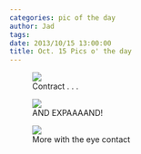 ```yaml
---
categories: pic of the day
author: Jad
tags: 
date: 2013/10/15 13:00:00
title: Oct. 15 Pics o' the day 
---
```


<figure>
<img src="/img/2013/10/15/img_4552_medium.jpg" />
<figcaption>Contract . . .</figcaption>
</figure>

<figure>
<img src="/img/2013/10/15/img_4557_medium.jpg" />
<figcaption>AND EXPAAAAND!</figcaption>
</figure>

<figure>
<img src="/img/2013/10/15/img_4569_medium.jpg" />
<figcaption>More with the eye contact</figcaption>
</figure>
